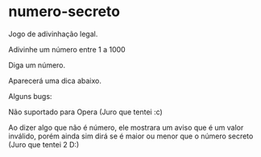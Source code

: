 # numero-secreto

Jogo de adivinhação legal.

Adivinhe um número entre 1 a 1000

Diga um número.

Aparecerá uma dica abaixo.

Alguns bugs:

Não suportado para Opera (Juro que tentei :c)

Ao dizer algo que não é número, ele mostrara um aviso que é um valor inválido, porém ainda sim dirá se é maior ou menor que o número secreto (Juro que tentei 2 D:)

